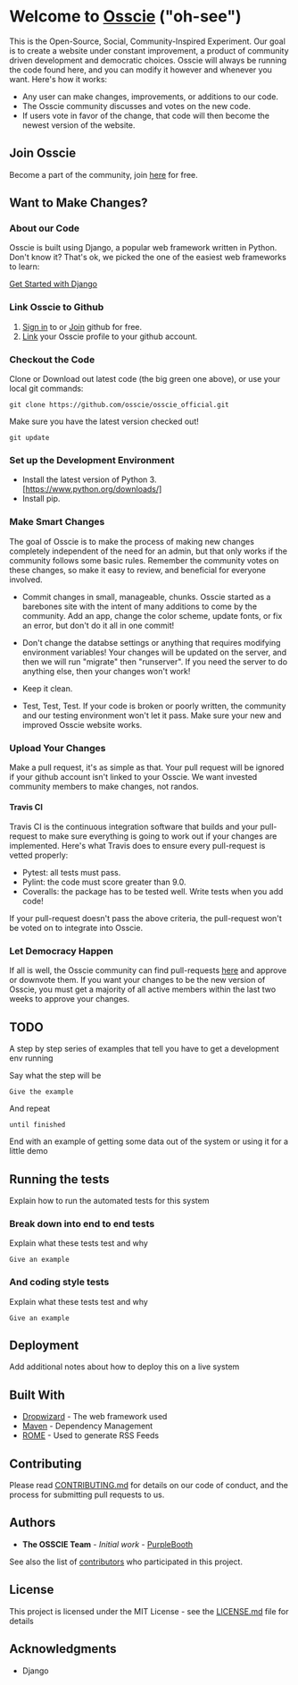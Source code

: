 # Welcome to [Osscie](https://www.google.com) ("oh-see")

This is the Open-Source, Social, Community-Inspired Experiment. Our goal is to create a website under constant improvement, a product of community driven development and democratic choices. Osscie will always be running the code found here, and you can modify it however and whenever you want. Here's how it works:

* Any user can make changes, improvements, or additions to our code.
* The Osscie community discusses and votes on the new code.
* If users vote in favor of the change, that code will then become the newest version of the website.

## Join Osscie

Become a part of the community, join [here](https://www.google.com) for free.


## Want to Make Changes?
### About our Code

Osscie is built using Django, a popular web framework written in Python. Don't know it? That's ok, we picked the one of the easiest web frameworks to learn:

  [Get Started with Django](https://www.djangoproject.com/start/)

### Link Osscie to Github
1. [Sign in](https://github.com/login) to or [Join](https://github.com/join) github for free. 
2. [Link](https://www.google.com) your Osscie profile to your github account.

### Checkout the Code
Clone or Download out latest code (the big green one above), or use your local git commands:

```
git clone https://github.com/osscie/osscie_official.git
```

Make sure you have the latest version checked out!
```
git update
```
### Set up the Development Environment
* Install the latest version of Python 3. [https://www.python.org/downloads/]
* Install pip. 


### Make Smart Changes
The goal of Osscie is to make the process of making new changes completely independent of the need for an admin, but that only works if the community follows some basic rules. Remember the community votes on these changes, so make it easy to review, and beneficial for everyone involved.

* Commit changes in small, manageable, chunks. Osscie started as a barebones site with the intent of many additions to come by the community. Add an app, change the color scheme, update fonts, or fix an error, but don't do it all in one commit!

* Don't change the databse settings or anything that requires modifying environment variables! Your changes will be updated on the server, and then we will run "migrate" then "runserver". If you need the server to do anything else, then your changes won't work!

* Keep it clean.

* Test, Test, Test. If your code is broken or poorly written, the community and our testing environment won't let it pass. Make sure your new and improved Osscie website works.


### Upload Your Changes
Make a pull request, it's as simple as that. Your pull request will be ignored if your github account isn't linked to your Osscie. We want invested community members to make changes, not randos.

#### Travis CI
Travis CI is the continuous integration software that builds and your pull-request to make sure everything is going to work out if your changes are implemented. Here's what Travis does to ensure every pull-request is vetted properly:

* Pytest: all tests must pass.
* Pylint: the code must score greater than 9.0.
* Coveralls: the package has to be tested well. Write tests when you add code!

If your pull-request doesn't pass the above criteria, the pull-request won't be voted on to integrate into Osscie.

### Let Democracy Happen
If all is well, the Osscie community can find pull-requests [here](https://www.google.com) and approve or downvote them. If you want your changes to be the new version of Osscie, you must get a majority of all active members within the last two weeks to approve your changes.


## TODO

A step by step series of examples that tell you have to get a development env running

Say what the step will be

```
Give the example
```

And repeat

```
until finished
```

End with an example of getting some data out of the system or using it for a little demo

## Running the tests

Explain how to run the automated tests for this system

### Break down into end to end tests

Explain what these tests test and why

```
Give an example
```

### And coding style tests

Explain what these tests test and why

```
Give an example
```

## Deployment

Add additional notes about how to deploy this on a live system

## Built With

* [Dropwizard](http://www.dropwizard.io/1.0.2/docs/) - The web framework used
* [Maven](https://maven.apache.org/) - Dependency Management
* [ROME](https://rometools.github.io/rome/) - Used to generate RSS Feeds

## Contributing

Please read [CONTRIBUTING.md](https://gist.github.com/PurpleBooth/b24679402957c63ec426) for details on our code of conduct, and the process for submitting pull requests to us.

## Authors

* **The OSSCIE Team** - *Initial work* - [PurpleBooth](https://github.com/osscie)

See also the list of [contributors](https://github.com/your/project/contributors) who participated in this project.

## License

This project is licensed under the MIT License - see the [LICENSE.md](LICENSE.md) file for details

## Acknowledgments

* Django
